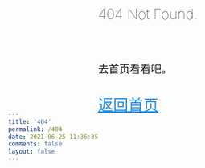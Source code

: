 ```yaml
---
title: '404'
permalink: /404
date: 2021-06-25 11:36:35
comments: false
layout: false
---
```


<!DOCTYPE HTML>
<html>
<head>
  <meta http-equiv="content-type" content="text/html;charset=utf-8;"/>
  <meta http-equiv="X-UA-Compatible" content="IE=edge,chrome=1" />
  <meta name="robots" content="all" />
  <meta name="robots" content="index,follow"/>
</head>
<body>
    <div class="container">
      <h1>404 Not Found.</h1>
      <br/>
      <h1 id="talk"></h1>
      <h2>去首页看看吧。</h2>
      <p>
        <br/>
        <a href="/">返回首页</a>
      </p>
    </div>
    <script type="text/javascript">
        const talks = [
          "往事已无从追逐，未知也还保留着神秘。",
          "也许存在并无意义，但我们还未摸清存在对么。",
          "搞怪是时效甚短的虚无姿态。( ˘ ³˘)♥",
          "抱怨是庸碌者最后的自留地，请向前。",
          "山高路远，是梦里的山和床上的路。",
          "星星会是炽热的吗，光一定伴着热吗。",
          "各位走过路过的，麻烦您走过路过一下。",
          "中国人民要努力呀，为了未竟的理想和事业。",
          "发光的网线口像忽明忽暗的蜡烛。",
          "夜晚九点下班，换掉格子的衣裳。",
          "代码，如果已诩为创造，即要赋予其诗意。",
        ];
        const randomIndex = Math.floor(Math.random() * talks.length)
        document.getElementById('talk').innerText = talks[randomIndex];
    </script>
    <style>
      h1, h2 {
        font-weight: lighter;
      }
      a {
        color: #1a8ce6 !important;
        font-size: 30px;
      }
      body {
        display: flex;
        justify-content: center;
        align-items: center;
        height: 100vh;
      }
      .container {
        margin-top: -330px;
      }
    </style>
</body>
</html>
